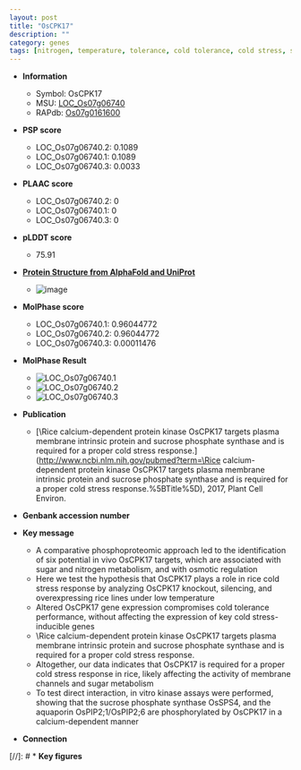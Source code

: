 ```yaml
---
layout: post
title: "OsCPK17"
description: ""
category: genes
tags: [nitrogen, temperature, tolerance, cold tolerance, cold stress, stress, plasma membrane, sugar, Kinase, stress response, phosphate, sucrose, protein kinase]
---
```


* **Information**  
    + Symbol: OsCPK17  
    + MSU: [LOC_Os07g06740](http://rice.plantbiology.msu.edu/cgi-bin/ORF_infopage.cgi?orf=LOC_Os07g06740)  
    + RAPdb: [Os07g0161600](http://rapdb.dna.affrc.go.jp/viewer/gbrowse_details/irgsp1?name=Os07g0161600)  

* **PSP score**  
    + LOC_Os07g06740.2: 0.1089 
    + LOC_Os07g06740.1: 0.1089 
    + LOC_Os07g06740.3: 0.0033 

* **PLAAC score**  
    + LOC_Os07g06740.2: 0 
    + LOC_Os07g06740.1: 0 
    + LOC_Os07g06740.3: 0 

* **pLDDT score**
    + 75.91

* **[Protein Structure from AlphaFold and UniProt](https://www.uniprot.org/uniprotkb/Q7XIM0/entry#structure)**
    + ![image](https://ricepsp.github.io/images/Q7/AF-Q7XIM0-F1.png)

* **MolPhase score**
    + LOC_Os07g06740.1: 0.96044772
    + LOC_Os07g06740.2: 0.96044772
    + LOC_Os07g06740.3: 0.00011476

* **MolPhase Result**
    + ![LOC_Os07g06740.1](https://304243504.github.io/Pictures/LOC_Os07g/LOC_Os07g06740.1.png)
    + ![LOC_Os07g06740.2](https://304243504.github.io/Pictures/LOC_Os07g/LOC_Os07g06740.2.png)
    + ![LOC_Os07g06740.3](https://304243504.github.io/Pictures/LOC_Os07g/LOC_Os07g06740.3.png)

* **Publication**  
    + [\Rice calcium-dependent protein kinase OsCPK17 targets plasma membrane intrinsic protein and sucrose phosphate synthase and is required for a proper cold stress response.](http://www.ncbi.nlm.nih.gov/pubmed?term=\Rice calcium-dependent protein kinase OsCPK17 targets plasma membrane intrinsic protein and sucrose phosphate synthase and is required for a proper cold stress response.%5BTitle%5D), 2017, Plant Cell Environ.

* **Genbank accession number**  

* **Key message**  
    + A comparative phosphoproteomic approach led to the identification of six potential in vivo OsCPK17 targets, which are associated with sugar and nitrogen metabolism, and with osmotic regulation
    + Here we test the hypothesis that OsCPK17 plays a role in rice cold stress response by analyzing OsCPK17 knockout, silencing, and overexpressing rice lines under low temperature
    + Altered OsCPK17 gene expression compromises cold tolerance performance, without affecting the expression of key cold stress-inducible genes
    + \Rice calcium-dependent protein kinase OsCPK17 targets plasma membrane intrinsic protein and sucrose phosphate synthase and is required for a proper cold stress response.
    + Altogether, our data indicates that OsCPK17 is required for a proper cold stress response in rice, likely affecting the activity of membrane channels and sugar metabolism
    + To test direct interaction, in vitro kinase assays were performed, showing that the sucrose phosphate synthase OsSPS4, and the aquaporin OsPIP2;1/OsPIP2;6 are phosphorylated by OsCPK17 in a calcium-dependent manner

* **Connection**  

[//]: # * **Key figures**  


